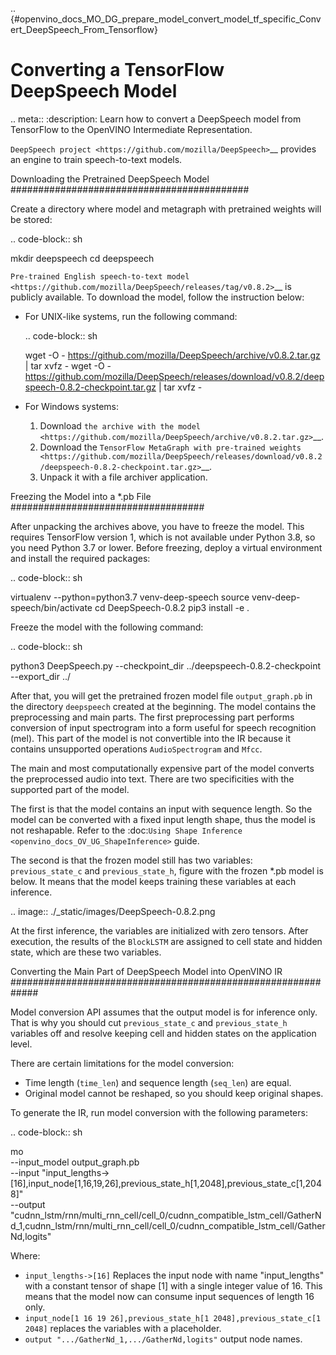 .. {#openvino_docs_MO_DG_prepare_model_convert_model_tf_specific_Convert_DeepSpeech_From_Tensorflow}

Converting a TensorFlow DeepSpeech Model
========================================


.. meta::
   :description: Learn how to convert a DeepSpeech model 
                 from TensorFlow to the OpenVINO Intermediate Representation.


`DeepSpeech project <https://github.com/mozilla/DeepSpeech>`__ provides an engine to train speech-to-text models.

Downloading the Pretrained DeepSpeech Model
###########################################

Create a directory where model and metagraph with pretrained weights will be stored:

.. code-block:: sh

   mkdir deepspeech
   cd deepspeech

`Pre-trained English speech-to-text model <https://github.com/mozilla/DeepSpeech/releases/tag/v0.8.2>`__ is publicly available.
To download the model, follow the instruction below:

* For UNIX-like systems, run the following command:

  .. code-block:: sh

     wget -O - https://github.com/mozilla/DeepSpeech/archive/v0.8.2.tar.gz | tar xvfz -
     wget -O - https://github.com/mozilla/DeepSpeech/releases/download/v0.8.2/deepspeech-0.8.2-checkpoint.tar.gz | tar xvfz -

* For Windows systems:

  1. Download `the archive with the model <https://github.com/mozilla/DeepSpeech/archive/v0.8.2.tar.gz>`__.
  2. Download the `TensorFlow MetaGraph with pre-trained weights <https://github.com/mozilla/DeepSpeech/releases/download/v0.8.2/deepspeech-0.8.2-checkpoint.tar.gz>`__.
  3. Unpack it with a file archiver application.

Freezing the Model into a *.pb File
###################################

After unpacking the archives above, you have to freeze the model. This requires
TensorFlow version 1, which is not available under Python 3.8, so you need Python 3.7 or lower.
Before freezing, deploy a virtual environment and install the required packages:

.. code-block:: sh

   virtualenv --python=python3.7 venv-deep-speech
   source venv-deep-speech/bin/activate
   cd DeepSpeech-0.8.2
   pip3 install -e .

Freeze the model with the following command:

.. code-block:: sh

   python3 DeepSpeech.py --checkpoint_dir ../deepspeech-0.8.2-checkpoint --export_dir ../

After that, you will get the pretrained frozen model file ``output_graph.pb`` in the directory ``deepspeech`` created at
the beginning. The model contains the preprocessing and main parts. The first preprocessing part performs conversion of input
spectrogram into a form useful for speech recognition (mel). This part of the model is not convertible into
the IR because it contains unsupported operations ``AudioSpectrogram`` and ``Mfcc``.

The main and most computationally expensive part of the model converts the preprocessed audio into text.
There are two specificities with the supported part of the model.

The first is that the model contains an input with sequence length. So the model can be converted with
a fixed input length shape, thus the model is not reshapable.
Refer to the :doc:`Using Shape Inference <openvino_docs_OV_UG_ShapeInference>` guide.

The second is that the frozen model still has two variables: ``previous_state_c`` and ``previous_state_h``, figure
with the frozen *.pb model is below. It means that the model keeps training these variables at each inference.

.. image:: ./_static/images/DeepSpeech-0.8.2.png

At the first inference, the variables are initialized with zero tensors. After execution, the results of the ``BlockLSTM``
are assigned to cell state and hidden state, which are these two variables.

Converting the Main Part of DeepSpeech Model into OpenVINO IR
#############################################################

Model conversion API assumes that the output model is for inference only. That is why you should cut ``previous_state_c`` and ``previous_state_h`` variables off and resolve keeping cell and hidden states on the application level.

There are certain limitations for the model conversion:

* Time length (``time_len``) and sequence length (``seq_len``) are equal.
* Original model cannot be reshaped, so you should keep original shapes.

To generate the IR, run model conversion with the following parameters:

.. code-block:: sh

  mo                             \
  --input_model output_graph.pb  \
  --input "input_lengths->[16],input_node[1,16,19,26],previous_state_h[1,2048],previous_state_c[1,2048]"   \
  --output "cudnn_lstm/rnn/multi_rnn_cell/cell_0/cudnn_compatible_lstm_cell/GatherNd_1,cudnn_lstm/rnn/multi_rnn_cell/cell_0/cudnn_compatible_lstm_cell/GatherNd,logits"


Where:

* ``input_lengths->[16]`` Replaces the input node with name "input_lengths" with a constant tensor of shape [1] with a single integer value of 16. This means that the model now can consume input sequences of length 16 only.
* ``input_node[1 16 19 26],previous_state_h[1 2048],previous_state_c[1 2048]`` replaces the variables with a placeholder.
* ``output ".../GatherNd_1,.../GatherNd,logits"`` output node names.

